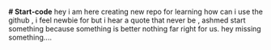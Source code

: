 <b># Start-code</b>
hey i am here creating new repo for learning how can i use the github , i feel newbie for but i hear a quote that never be , ashmed start something because something is better nothing far right for us.
hey missing something....
